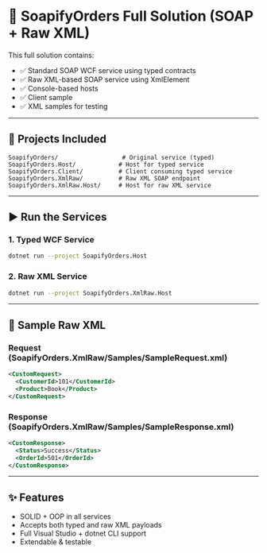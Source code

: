 # 🧼 SoapifyOrders Full Solution (SOAP + Raw XML)

This full solution contains:
- ✅ Standard SOAP WCF service using typed contracts
- ✅ Raw XML-based SOAP service using XmlElement
- ✅ Console-based hosts
- ✅ Client sample
- ✅ XML samples for testing

---

## 📁 Projects Included

```
SoapifyOrders/                  # Original service (typed)
SoapifyOrders.Host/            # Host for typed service
SoapifyOrders.Client/          # Client consuming typed service
SoapifyOrders.XmlRaw/          # Raw XML SOAP endpoint
SoapifyOrders.XmlRaw.Host/     # Host for raw XML service
```

---

## ▶️ Run the Services

### 1. Typed WCF Service
```bash
dotnet run --project SoapifyOrders.Host
```

### 2. Raw XML Service
```bash
dotnet run --project SoapifyOrders.XmlRaw.Host
```

---

## 🔁 Sample Raw XML

### Request (SoapifyOrders.XmlRaw/Samples/SampleRequest.xml)
```xml
<CustomRequest>
  <CustomerId>101</CustomerId>
  <Product>Book</Product>
</CustomRequest>
```

### Response (SoapifyOrders.XmlRaw/Samples/SampleResponse.xml)
```xml
<CustomResponse>
  <Status>Success</Status>
  <OrderId>501</OrderId>
</CustomResponse>
```

---

## ✨ Features

- SOLID + OOP in all services
- Accepts both typed and raw XML payloads
- Full Visual Studio + dotnet CLI support
- Extendable & testable
